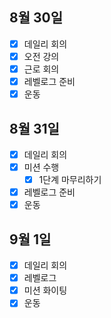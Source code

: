 ## 8월 30일

- [x] 데일리 회의
- [x] 오전 강의
- [x] 근로 회의
- [x] 레벨로그 준비
- [x] 운동

## 8월 31일

- [x] 데일리 회의
- [x] 미션 수행
  - [x] 1단계 마무리하기
- [x] 레벨로그 준비
- [x] 운동

## 9월 1일

- [x] 데일리 회의
- [x] 레벨로그
- [x] 미션 화이팅
- [x] 운동
